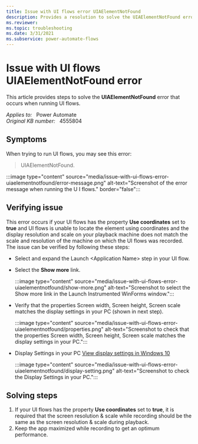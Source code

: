 ```yaml
---
title: Issue with UI flows error UIAElementNotFound
description: Provides a resolution to solve the UIAElementNotFound error during UI flows running.
ms.reviewer: 
ms.topic: troubleshooting
ms.date: 3/31/2021
ms.subservice: power-automate-flows
---
```

# Issue with UI flows UIAElementNotFound error

This article provides steps to solve the **UIAElementNotFound** error that occurs when running UI flows.

_Applies to:_ &nbsp; Power Automate  
_Original KB number:_ &nbsp; 4555804

## Symptoms

When trying to run UI flows, you may see this error:

> UIAElementNotFound.

:::image type="content" source="media/issue-with-ui-flows-error-uiaelementnotfound/error-message.png" alt-text="Screenshot of the error message when running the U I flows." border="false":::

## Verifying issue

This error occurs if your UI flows has the property **Use coordinates** set to **true** and UI flows is unable to locate the element using coordinates and the display resolution and scale on your playback machine does not match the scale and resolution of the machine on which the UI flows was recorded. The issue can be verified by following these steps:

- Select and expand the Launch \<Application Name> step in your UI flow.
- Select the **Show more** link.

  :::image type="content" source="media/issue-with-ui-flows-error-uiaelementnotfound/show-more.png" alt-text="Screenshot to select the Show more link in the Launch Instrumented WinForms window.":::

- Verify that the properties Screen width, Screen height, Screen scale matches the display settings in your PC (shown in next step).

  :::image type="content" source="media/issue-with-ui-flows-error-uiaelementnotfound/properties.png" alt-text="Screenshot to check that the properties Screen width, Screen height, Screen scale matches the display settings in your PC.":::

- Display Settings in your PC [View display settings in Windows 10](https://support.microsoft.com/windows/view-display-settings-in-windows-10-37f0e05e-98a9-474c-317a-e85422daa8bb)

  :::image type="content" source="media/issue-with-ui-flows-error-uiaelementnotfound/display-setting.png" alt-text="Screenshot to check the Display Settings in your PC.":::

## Solving steps

1. If your UI flows has the property **Use coordinates** set to **true**, it is required that the screen resolution & scale while recording should be the same as the screen resolution & scale during playback.
2. Keep the app maximized while recording to get an optimum performance.
